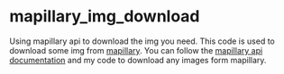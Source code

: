 # mapillary_img_download
Using mapillary api to download the img you need.
This code is used to download some img from [mapillary](https://www.mapillary.com/).
You can follow the [mapillary api documentation](https://www.mapillary.com/developer/api-documentation/) and my code to download any images form mapillary.